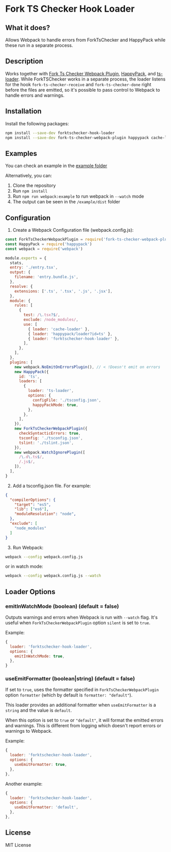 # Fork TS Checker Hook Loader

## What it does?

Allows Webpack to handle errors from ForkTsChecker and HappyPack while these run in a separate process.

## Description

Works together with [Fork Ts Checker Webpack Plugin](https://github.com/Realytics/fork-ts-checker-webpack-plugin), [HappyPack](https://github.com/amireh/happypack), and [ts-loader](https://github.com/TypeStrong/ts-loader). While ForkTSChecker works in a separate process, the loader listens for the hook `fork-ts-checker-receive` and `fork-ts-checker-done` right before the files are emitted, so it's possible to pass control to Webpack to handle errors and warnings.

## Installation
Install the following packages:
```bash
npm install --save-dev forktschecker-hook-loader
npm install --save-dev fork-ts-checker-webpack-plugin happypack cache-loader
```

## Examples

You can check an example in the [example folder](https://github.com/eddyw/forktschecker-hook-loader/tree/master/example)

Alternatively, you can:
1. Clone the repository
2. Run `npm install`
3. Run `npm run webpack:example` to run webpack in `--watch` mode
4. The output can be seen in the `/example/dist` folder

## Configuration

1. Create a Webpack Configuration file (webpack.config.js):
```javascript
const ForkTsCheckerWebpackPlugin = require('fork-ts-checker-webpack-plugin')
const HappyPack = require('happypack')
const webpack = require('webpack')

module.exports = {
  stats,
  entry: './entry.tsx',
  output: {
    filename: 'entry.bundle.js',
  },
  resolve: {
    extensions: ['.ts', '.tsx', '.js', '.jsx'],
  },
  module: {
    rules: [
      {
        test: /\.tsx?$/,
        exclude: /node_modules/,
        use: [
          { loader: 'cache-loader' },
          { loader: 'happypack/loader?id=ts' },
          { loader: 'forktschecker-hook-loader' },
        ],
      },
    ],
  },
  plugins: [
    new webpack.NoEmitOnErrorsPlugin(), // < !Doesn't emit on errors
    new HappyPack({
      id: 'ts',
      loaders: [
        {
          loader: 'ts-loader',
          options: {
            configFile: './tsconfig.json',
            happyPackMode: true,
          },
        },
      ],
    }),
    new ForkTsCheckerWebpackPlugin({
      checkSyntacticErrors: true,
      tsconfig: './tsconfig.json',
      tslint: './tslint.json',
    }),
    new webpack.WatchIgnorePlugin([
      /\.d\.ts$/,
      /.js$/,
    ]),
  ],
}
```

2. Add a tsconfig.json file. For example:
```json
{
  "compilerOptions": {
    "target": "es5",
    "lib": ["es6"],
    "moduleResolution": "node",
  },
  "exclude": [
    "node_modules"
  ]
}
```

3. Run Webpack:
```bash
webpack --config webpack.config.js
```
or in watch mode:
```bash
webpack --config webpack.config.js --watch
```

## Loader Options

### emitInWatchMode (boolean) (default = false)
Outputs warnings and errors when Webpack is run with `--watch` flag. It's useful when `ForkTsCheckerWebpackPlugin` option `silent` is set to `true`.

Example:
```javascript
{
  loader: 'forktschecker-hook-loader',
  options: {
    emitInWatchMode: true,
  },
}
```

### useEmitFormatter (boolean|string) (default = false)
If set to `true`, uses the formatter specified in `ForkTsCheckerWebpackPlugin` option `formatter` (which by default is `formatter: "default"`).

This loader provides an additional formatter when `useEmitFormatter` is a `string` and the value is `default`.

When this option is set to `true` or `"default"`, it will format the emitted errors and warnings. This is different from logging which doesn't report errors or warnings to Webpack.

Example:
```javascript
{
  loader: 'forktschecker-hook-loader',
  options: {
    useEmitFormatter: true,
  },
},
```

Another example:
```javascript
{
  loader: 'forktschecker-hook-loader',
  options: {
    useEmitFormatter: 'default',
  },
},
```

## License
MIT License
